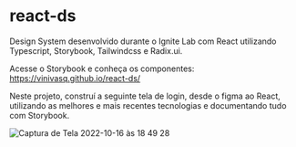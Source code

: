 # react-ds
Design System desenvolvido durante o Ignite Lab  com React utilizando Typescript, Storybook, Tailwindcss e Radix.ui.

Acesse o Storybook e conheça os componentes: https://vinivasq.github.io/react-ds/

Neste projeto, construí a seguinte tela de login, desde o figma ao React, utilizando as melhores e mais recentes tecnologias e documentando tudo com Storybook.

![Captura de Tela 2022-10-16 às 18 49 28](https://user-images.githubusercontent.com/89428521/196059905-15e2a87e-3271-4155-9cc9-cfd87b4d92ac.png)

